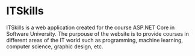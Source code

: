 # ITSkills
ITSkills is a web application created for the course ASP.NET Core in Software University.
The purpouse of the website is to provide courses in different areas of the IT world such as programming, machine learning, computer science, graphic design, etc.
